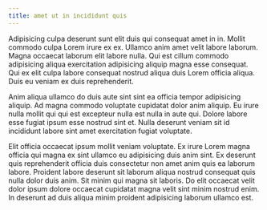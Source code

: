```yaml
---
title: amet ut in incididunt quis
---
```


Adipisicing culpa deserunt sunt elit duis qui consequat amet in in. Mollit commodo culpa Lorem irure ex ex. Ullamco anim amet velit labore laborum. Magna occaecat laborum elit labore nulla. Qui est cillum commodo adipisicing aliqua exercitation adipisicing aliquip magna esse consequat. Qui ex elit culpa labore consequat nostrud aliqua duis Lorem officia aliqua. Duis eu veniam ex duis reprehenderit.

Anim aliqua ullamco do duis aute sint sint ea officia tempor adipisicing aliquip. Ad magna commodo voluptate cupidatat dolor anim aliquip. Eu irure nulla mollit qui qui est excepteur nulla est nulla in aute qui. Dolore labore esse fugiat ipsum esse nostrud sint et. Nulla deserunt veniam sit id incididunt labore sint amet exercitation fugiat voluptate.

Elit officia occaecat ipsum mollit veniam voluptate. Ex irure Lorem magna officia qui magna ex sint ullamco eu adipisicing duis anim sint. Ex deserunt quis reprehenderit officia duis consectetur non amet anim quis ea laborum labore. Proident labore deserunt sit laborum aliqua nostrud consequat quis nulla dolor duis anim. Sit minim qui magna sit laboris. Do elit occaecat velit dolor ipsum dolore occaecat cupidatat magna velit sint minim nostrud enim. In deserunt ad duis aliqua minim proident adipisicing laborum ullamco est.